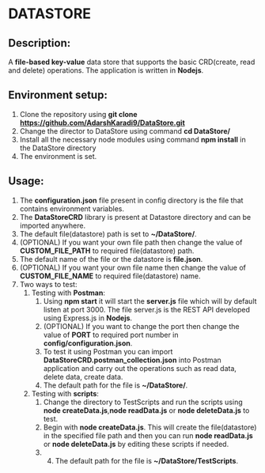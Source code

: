 # DATASTORE

## Description: 
A **file-based key-value** data store that supports the basic CRD(create, read and delete) operations. The application is written in **Nodejs**. 

## Environment setup:
1. Clone the repository using **git clone https://github.com/AdarshKaradi9/DataStore.git**
2. Change the director to DataStore using command **cd DataStore/**
3. Install all the necessary node modules using command **npm install** in the DataStore directory
4. The environment is set.

## Usage:
1. The **configuration.json** file present in config directory is the file that contains environment variables.
2. The **DataStoreCRD** library is present at Datastore directory and can be imported anywhere.
3. The default file(datastore) path is set to **~/DataStore/**. 
4. (OPTIONAL) If you want your own file path then change the value of **CUSTOM_FILE_PATH** to required file(datastore) path.
5. The default name of the file or the datastore is **file.json**.
6. (OPTIONAL) If you want your own file name then change the value of **CUSTOM_FILE_NAME** to required file(datastore) name.
7. Two ways to test:
    1. Testing with **Postman**: 
        1. Using **npm start** it will start the **server.js** file which will by default listen at port 3000. The file server.js is the REST API developed using Express.js in **Nodejs**. 
        2. (OPTIONAL) If you want to change the port then change the value of **PORT** to required port number in **config/configuration.json**.
        3. To test it using Postman you can import **DataStoreCRD.postman_collection.json** into Postman application and carry out the operations such as read data, delete data, create data.
        4. The default path for the file is **~/DataStore/**.
    2. Testing with **scripts**:
        1. Change the directory to TestScripts and run the scripts using **node createData.js**,**node readData.js** or **node deleteData.js** to test.
        2. Begin with **node createData.js**. This will create the file(datastore) in the specified file path and then you can run **node readData.js** or **node deleteData.js** by editing these scripts if needed.
        3. 4. The default path for the file is **~/DataStore/TestScripts**.


